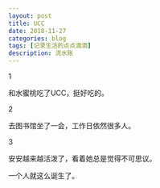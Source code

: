 ```yaml
---
layout: post
title: UCC
date: 2018-11-27
categories: blog
tags: [记录生活的点点滴滴]
description: 流水账
---
```


1 

和水蜜桃吃了UCC，挺好吃的。

2

去图书馆坐了一会，工作日依然很多人。

3

安安越来越活泼了，看着她总是觉得不可思议。

一个人就这么诞生了。



